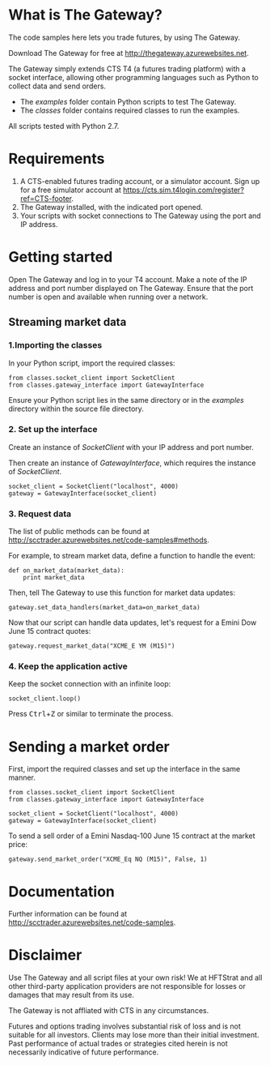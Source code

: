 What is The Gateway?
===
The code samples here lets you trade futures, by using The Gateway.

Download The Gateway for free at http://thegateway.azurewebsites.net.

The Gateway simply extends CTS T4 (a futures trading platform) with a socket interface, allowing other programming languages such as Python to collect data and send orders.

- The *examples* folder contain Python scripts to test The Gateway.
- The *classes* folder contains required classes to run the examples.

All scripts tested with Python 2.7.

Requirements
===
1. A CTS-enabled futures trading account, or a simulator account. Sign up for a free simulator account at https://cts.sim.t4login.com/register?ref=CTS-footer.
2. The Gateway installed, with the indicated port opened.
3. Your scripts with socket connections to The Gateway using the port and IP address.

Getting started
===
Open The Gateway and log in to your T4 account.
Make a note of the IP address and port number displayed on The Gateway.
Ensure that the port number is open and available when running over a network.

## Streaming market data ##

### 1.Importing the classes ###
In your Python script, import the required classes: 
```
from classes.socket_client import SocketClient
from classes.gateway_interface import GatewayInterface
```
Ensure your Python script lies in the same directory or in the *examples* directory within the source file directory. 

### 2. Set up the interface ###
Create an instance of *SocketClient* with your IP address and port number.

Then create an instance of *GatewayInterface*, which requires the instance of *SocketClient*. 

```
socket_client = SocketClient("localhost", 4000)
gateway = GatewayInterface(socket_client)
```

### 3. Request data ###
The list of public methods can be found at http://scctrader.azurewebsites.net/code-samples#methods.

For example, to stream market data, define a function to handle the event:
```
def on_market_data(market_data):
    print market_data
```

Then, tell The Gateway to use this function for market data updates:
```
gateway.set_data_handlers(market_data=on_market_data)
```

Now that our script can handle data updates, let's request for a Emini Dow June 15 contract quotes:
```
gateway.request_market_data("XCME_E YM (M15)")
```

### 4. Keep the application active ###
Keep the socket connection with an infinite loop:
```
socket_client.loop()
```
Press <kbd>Ctrl</kbd>+<kbd>Z</kbd> or similar to terminate the process.


Sending a market order
===
First, import the required classes and set up the interface in the same manner.
```
from classes.socket_client import SocketClient
from classes.gateway_interface import GatewayInterface

socket_client = SocketClient("localhost", 4000)
gateway = GatewayInterface(socket_client)
```
To send a sell order of a Emini Nasdaq-100 June 15 contract at the market price:
```
gateway.send_market_order("XCME_Eq NQ (M15)", False, 1)
```

Documentation
===
Further information can be found at http://scctrader.azurewebsites.net/code-samples.

Disclaimer
===
Use The Gateway and all script files at your own risk! We at HFTStrat and all other third-party application providers are not responsible for losses or damages that may result from its use. 

The Gateway is not affliated with CTS in any circumstances. 

Futures and options trading involves substantial risk of loss and is not suitable for all investors. Clients may lose more than their initial investment. Past performance of actual trades or strategies cited herein is not necessarily indicative of future performance. 








